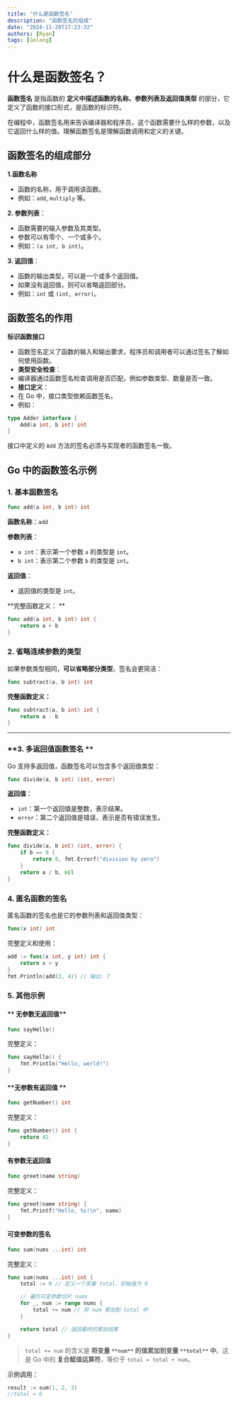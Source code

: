 ```yaml
---
title: "什么是函数签名"
description: "函数签名的组成"
date: "2024-11-20T17:23:32"
authors: [Ryan]
tags: [Golang]
---
```

# 什么是函数签名？
**函数签名** 是指函数的 **定义中描述函数的名称、参数列表及返回值类型** 的部分，它定义了函数的接口形式，是函数的标识符。

在编程中，函数签名用来告诉编译器和程序员，这个函数需要什么样的参数，以及它返回什么样的值。理解函数签名是理解函数调用和定义的关键。



##  函数签名的组成部分  
**1.函数名称**

+ 函数的名称，用于调用该函数。
+ 例如：`add`, `multiply` 等。

**2. 参数列表**：

+ 函数需要的输入参数及其类型。
+ 参数可以有零个、一个或多个。
+ 例如：`(a int, b int)`。

**3. 返回值**：

+ 函数的输出类型，可以是一个或多个返回值。
+ 如果没有返回值，则可以省略返回部分。
+ 例如：`int` 或 `(int, error)`。

##  函数签名的作用  
**标识函数接口**

+ 函数签名定义了函数的输入和输出要求，程序员和调用者可以通过签名了解如何使用函数。
+ **类型安全检查**：
+ 编译器通过函数签名检查调用是否匹配，例如参数类型、数量是否一致。
+ **接口定义**：
+ 在 Go 中，接口类型依赖函数签名。
+ 例如：

```go
type Adder interface {
    Add(a int, b int) int
}
```

接口中定义的 `Add` 方法的签名必须与实现者的函数签名一致。

##  Go 中的函数签名示例  
###  1. 基本函数签名  
```go
func add(a int, b int) int
```

**函数名称**：`add`

**参数列表**：  

+ `a int`：表示第一个参数 `a` 的类型是 `int`。
+ `b int`：表示第二个参数 `b` 的类型是 `int`。

**返回值**：

+ 返回值的类型是 `int`。

 

**完整函数定义：  **

```go
func add(a int, b int) int {
    return a + b
}
```





### 2. 省略连续参数的类型  
 如果参数类型相同，**可以省略部分类型**，签名会更简洁：  

```go
func subtract(a, b int) int
```

 **完整函数定义：**  

```go
func subtract(a, b int) int {
    return a - b
}
```

** **

### **3. 多返回值函数签名  **
 Go 支持多返回值，函数签名可以包含多个返回值类型：  

```go
func divide(a, b int) (int, error)
```

**返回值**：  

+ `int`：第一个返回值是整数，表示结果。
+ `error`：第二个返回值是错误，表示是否有错误发生。



 **完整函数定义：**  

```go
func divide(a, b int) (int, error) {
    if b == 0 {
        return 0, fmt.Errorf("division by zero")
    }
    return a / b, nil
}
```



###  4. 匿名函数的签名  
 匿名函数的签名也是它的参数列表和返回值类型：  

```go
func(x int) int
```

 完整定义和使用：  

```go
add := func(x int, y int) int {
    return x + y
}
fmt.Println(add(3, 4)) // 输出: 7
```



### 5. 其他示例
#### ** 无参数无返回值**  
```go
func sayHello()
```

 完整定义：  

```go
func sayHello() {
    fmt.Println("Hello, world!")
}
```



####  **无参数有返回值  **
```go
func getNumber() int
```

 完整定义：  

```go
func getNumber() int {
    return 42
}
```

#### 有参数无返回值  
```go
func greet(name string)
```

 完整定义：  

```go
func greet(name string) {
    fmt.Printf("Hello, %s!\n", name)
}
```



####  可变参数的签名  
```go
func sum(nums ...int) int
```

 完整定义：  

```go
func sum(nums ...int) int {
    total := 0 // 定义一个变量 total，初始值为 0

    // 遍历可变参数切片 nums
    for _, num := range nums {
        total += num // 将 num 累加到 total 中
    }

    return total // 返回最终的累加结果
}
```

> `total += num` 的含义是 **将变量 **`**num**`** 的值累加到变量 **`**total**`** 中**。这是 Go 中的 **复合赋值运算符**，等价于 `total = total + num`。  
>





 示例调用：  

```go
result := sum(1, 2, 3)
//total = 6
```

